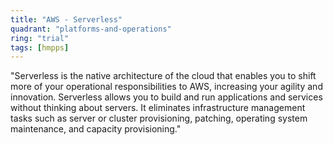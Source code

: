 ```yaml
---
title: "AWS - Serverless"
quadrant: "platforms-and-operations"
ring: "trial"
tags: [hmpps]
---
```


"Serverless is the native architecture of the cloud that enables you to shift more of your operational responsibilities to AWS, increasing your agility and innovation. Serverless allows you to build and run applications and services without thinking about servers. It eliminates infrastructure management tasks such as server or cluster provisioning, patching, operating system maintenance, and capacity provisioning."
